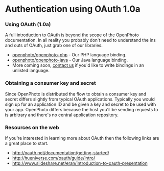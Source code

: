 Authentication using OAuth 1.0a
=======================

### Using OAuth (1.0a)

A full introduction to OAuth is beyond the scope of the OpenPhoto documentation.
In all reality you probably don't need to understand the ins and outs of OAuth, just grab one of our libraries.

* <a href="https://github.com/openphoto/openphoto-php">openphoto/openphoto-php</a> - Our PHP language binding.
* <a href="https://github.com/openphoto/openphoto-java">openphoto/openphoto-java</a> - Our Java language binding.
* More coming soon, <a href="mailto:hello@openphoto.me">contact us</a> if you'd like to write bindings in an unlisted language.

### Obtaining a consumer key and secret

Since OpenPhoto is distributed the flow to obtain a consumer key and secret differs slightly from typical OAuth applications.
Typically you would sign up for an application ID and be given a key and secret to be used with your app.
OpenPhoto differs because the host you'll be sending requests to is arbitrary and there's no central application repository.

### Resources on the web

If you're interested in learning more about OAuth then the following links are a great place to start.

* http://oauth.net/documentation/getting-started/
* http://hueniverse.com/oauth/guide/intro/
* http://www.slideshare.net/eran/introduction-to-oauth-presentation
